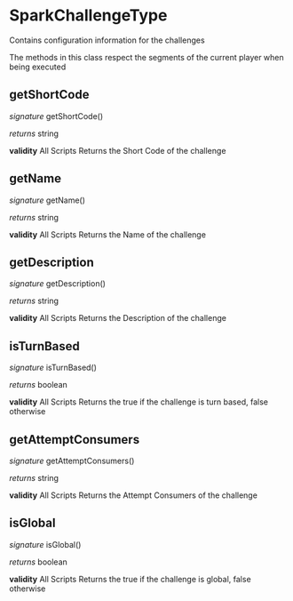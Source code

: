 # SparkChallengeType

Contains configuration information for the challenges

The methods in this class respect the segments of the current player when being executed


## getShortCode
_signature_ getShortCode()</p>
_returns_ string</p>
<b>validity</b> All Scripts
Returns the Short Code of the challenge

## getName
_signature_ getName()</p>
_returns_ string</p>
<b>validity</b> All Scripts
Returns the Name of the challenge

## getDescription
_signature_ getDescription()</p>
_returns_ string</p>
<b>validity</b> All Scripts
Returns the Description of the challenge

## isTurnBased
_signature_ isTurnBased()</p>
_returns_ boolean</p>
<b>validity</b> All Scripts
Returns the true if the challenge is turn based, false otherwise

## getAttemptConsumers
_signature_ getAttemptConsumers()</p>
_returns_ string</p>
<b>validity</b> All Scripts
Returns the Attempt Consumers of the challenge

## isGlobal
_signature_ isGlobal()</p>
_returns_ boolean</p>
<b>validity</b> All Scripts
Returns the true if the challenge is global, false otherwise


